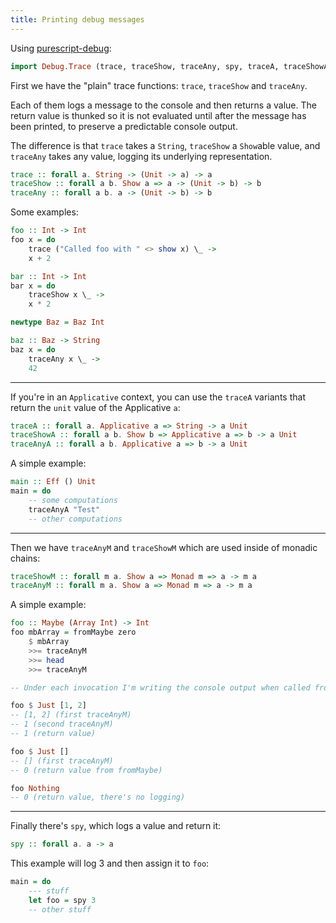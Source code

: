 ```yaml
---
title: Printing debug messages
---
```


Using [purescript-debug](https://pursuit.purescript.org/packages/purescript-debug/3.0.0/docs/Debug.Trace):

```haskell
import Debug.Trace (trace, traceShow, traceAny, spy, traceA, traceShowA, traceAnyA, traceShowM, traceAnyM)
```

First we have the "plain" trace functions: `trace`, `traceShow` and `traceAny`.

Each of them logs a message to the console and then returns a value. The return value is thunked so it is not evaluated until after the message has been printed, to preserve a predictable console output.

The difference is that `trace` takes a `String`, `traceShow` a `Show`able value, and `traceAny` takes any value, logging its underlying representation.

```haskell
trace :: forall a. String -> (Unit -> a) -> a
traceShow :: forall a b. Show a => a -> (Unit -> b) -> b
traceAny :: forall a b. a -> (Unit -> b) -> b
```

Some examples:
```haskell
foo :: Int -> Int
foo x = do
    trace ("Called foo with " <> show x) \_ ->
    x + 2

bar :: Int -> Int
bar x = do
    traceShow x \_ ->
    x * 2

newtype Baz = Baz Int

baz :: Baz -> String
baz x = do
    traceAny x \_ ->
    42
```

---

If you're in an `Applicative` context, you can use the `traceA` variants that return the `unit` value of the Applicative `a`:

```haskell
traceA :: forall a. Applicative a => String -> a Unit
traceShowA :: forall a b. Show b => Applicative a => b -> a Unit
traceAnyA :: forall a b. Applicative a => b -> a Unit
```

A simple example:

```haskell
main :: Eff () Unit
main = do
    -- some computations
    traceAnyA "Test"
    -- other computations
```

---

Then we have `traceAnyM` and `traceShowM` which are used inside of monadic chains:

```haskell
traceShowM :: forall m a. Show a => Monad m => a -> m a
traceAnyM :: forall m a. Show a => Monad m => a -> m a
```

A simple example:

```haskell
foo :: Maybe (Array Int) -> Int
foo mbArray = fromMaybe zero
    $ mbArray
    >>= traceAnyM
    >>= head
    >>= traceAnyM

-- Under each invocation I'm writing the console output when called from psci:

foo $ Just [1, 2]
-- [1, 2] (first traceAnyM)
-- 1 (second traceAnyM)
-- 1 (return value)

foo $ Just []
-- [] (first traceAnyM)
-- 0 (return value from fromMaybe)

foo Nothing
-- 0 (return value, there's no logging)
```

---

Finally there's `spy`, which logs a value and return it:

```haskell
spy :: forall a. a -> a
```

This example will log 3 and then assign it to `foo`:

```haskell
main = do
    --- stuff
    let foo = spy 3
    -- other stuff
```
